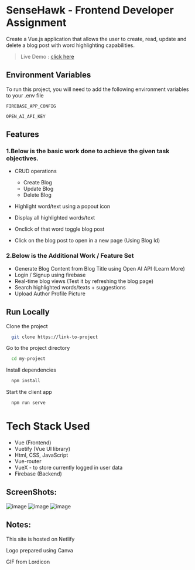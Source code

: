 
# SenseHawk - Frontend Developer Assignment

Create a Vue.js application that allows the user to create, read, update and delete a blog post
with word highlighting capabilities.

> Live Demo : [click here](https://628fa44a815b2512ec70584c--funny-pony-3e872d.netlify.app/)
## Environment Variables

To run this project, you will need to add the following environment variables to your .env file

`FIREBASE_APP_CONFIG`

`OPEN_AI_API_KEY`


## Features

### 1.Below is the basic work done to achieve the given task objectives.

- CRUD operations

    - Create Blog                    
    - Update Blog
    - Delete Blog

- Highlight word/text using a popout icon
- Display all highlighted words/text
- Onclick of that word toggle blog post
- Click on the blog post to open in a new page (Using Blog Id)


### 2.Below is the Additional Work / Feature Set 

- Generate Blog Content from Blog Title using Open AI API (Learn More)
- Login / Signup using firebase
- Real-time blog views (Test it by refreshing the blog page)
- Search highlighted words/texts + suggestions
- Upload Author Profile Picture



## Run Locally

Clone the project

```bash
  git clone https://link-to-project
```

Go to the project directory

```bash
  cd my-project
```

Install dependencies

```bash
  npm install
```

Start the client app

```bash
  npm run serve
```




# Tech Stack Used

- Vue (Frontend)
- Vuetify (Vue UI library)
- Html, CSS, JavaScript
- Vue-router
- VueX - to store currently logged in user data
- Firebase (Backend)


## ScreenShots:

![image](https://user-images.githubusercontent.com/51077608/170523343-0a3a8c0c-a5c7-4e91-8d2c-bc211c268339.png)
![image](https://user-images.githubusercontent.com/51077608/170523405-c813f37a-b2c1-4e6e-8821-0bd6ae3b60fc.png)
![image](https://user-images.githubusercontent.com/51077608/170524205-9ead8240-8f16-45e7-bd80-f8c2711721be.png)


## Notes:

This site is hosted on Netlify

Logo prepared using Canva

GIF from Lordicon

